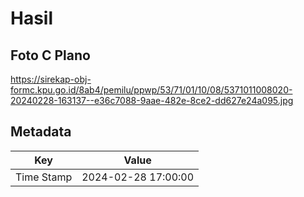 # Hasil

## Foto C Plano

https://sirekap-obj-formc.kpu.go.id/8ab4/pemilu/ppwp/53/71/01/10/08/5371011008020-20240228-163137--e36c7088-9aae-482e-8ce2-dd627e24a095.jpg


## Metadata

| Key        | Value               |
| ---------- | ------------------- |
| Time Stamp | 2024-02-28 17:00:00 |




